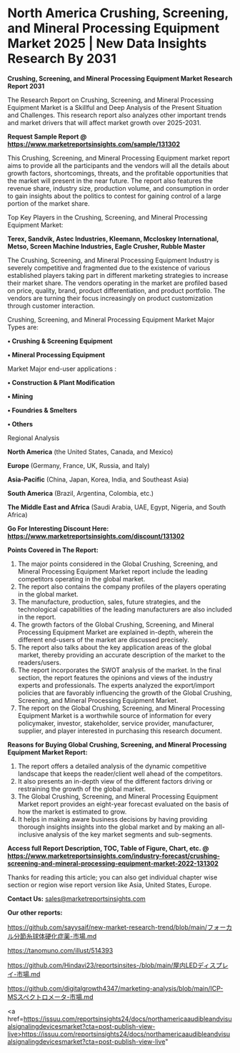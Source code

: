 # North America Crushing, Screening, and Mineral Processing Equipment Market 2025 | New Data Insights Research By 2031

<strong>Crushing, Screening, and Mineral Processing Equipment Market Research Report 2031</strong>

The Research Report on Crushing, Screening, and Mineral Processing Equipment Market is a Skillful and Deep Analysis of the Present Situation and Challenges. This research report also analyzes other important trends and market drivers that will affect market growth over 2025-2031.

<strong>Request Sample Report @ <a href=https://www.marketreportsinsights.com/sample/131302>https://www.marketreportsinsights.com/sample/131302</a></strong>

This Crushing, Screening, and Mineral Processing Equipment market report aims to provide all the participants and the vendors will all the details about growth factors, shortcomings, threats, and the profitable opportunities that the market will present in the near future. The report also features the revenue share, industry size, production volume, and consumption in order to gain insights about the politics to contest for gaining control of a large portion of the market share.

Top Key Players in the Crushing, Screening, and Mineral Processing Equipment Market:

<strong>Terex, Sandvik, Astec Industries, Kleemann, Mccloskey International, Metso, Screen Machine Industries, Eagle Crusher, Rubble Master</strong>

The Crushing, Screening, and Mineral Processing Equipment Industry is severely competitive and fragmented due to the existence of various established players taking part in different marketing strategies to increase their market share. The vendors operating in the market are profiled based on price, quality, brand, product differentiation, and product portfolio. The vendors are turning their focus increasingly on product customization through customer interaction.

Crushing, Screening, and Mineral Processing Equipment Market Major Types are:

<strong>• Crushing & Screening Equipment

• Mineral Processing Equipment</strong>

Market Major end-user applications :

<strong>• Construction & Plant Modification

• Mining

• Foundries & Smelters

• Others</strong>

Regional Analysis

</u><strong><b>North America</b></strong> (the United States, Canada, and Mexico)

<strong><b>Europe </b></strong>(Germany, France, UK, Russia, and Italy)

<strong><b>Asia-Pacific</b></strong> (China, Japan, Korea, India, and Southeast Asia)

<strong><b>South America</b></strong> (Brazil, Argentina, Colombia, etc.)

<strong><b>The Middle East and Africa</b></strong> (Saudi Arabia, UAE, Egypt, Nigeria, and South Africa)

<strong>Go For Interesting Discount Here: <a href=https://www.marketreportsinsights.com/discount/131302>https://www.marketreportsinsights.com/discount/131302</a></strong>

<strong>Points Covered in The Report:</strong>
<ol>
  <li>The major points considered in the Global Crushing, Screening, and Mineral Processing Equipment Market report include the leading competitors operating in the global market.</li>
  <li>The report also contains the company profiles of the players operating in the global market.</li>
  <li>The manufacture, production, sales, future strategies, and the technological capabilities of the leading manufacturers are also included in the report.</li>
  <li>The growth factors of the Global Crushing, Screening, and Mineral Processing Equipment Market are explained in-depth, wherein the different end-users of the market are discussed precisely.</li>
  <li>The report also talks about the key application areas of the global market, thereby providing an accurate description of the market to the readers/users.</li>
  <li>The report incorporates the SWOT analysis of the market. In the final section, the report features the opinions and views of the industry experts and professionals. The experts analyzed the export/import policies that are favorably influencing the growth of the Global Crushing, Screening, and Mineral Processing Equipment Market.</li>
  <li>The report on the Global Crushing, Screening, and Mineral Processing Equipment Market is a worthwhile source of information for every policymaker, investor, stakeholder, service provider, manufacturer, supplier, and player interested in purchasing this research document.</li>
</ol>
<strong>Reasons for Buying Global Crushing, Screening, and Mineral Processing Equipment Market Report:</strong>

<ol>
  <li>The report offers a detailed analysis of the dynamic competitive landscape that keeps the reader/client well ahead of the competitors.</li>
  <li>It also presents an in-depth view of the different factors driving or restraining the growth of the global market.</li>
  <li>The Global Crushing, Screening, and Mineral Processing Equipment Market report provides an eight-year forecast evaluated on the basis of how the market is estimated to grow.</li>
  <li>It helps in making aware business decisions by having providing thorough insights insights into the global market and by making an all-inclusive analysis of the key market segments and sub-segments.</li>
</ol>
<strong>Access full Report Description, TOC, Table of Figure, Chart, etc. @ <a href=https://www.marketreportsinsights.com/industry-forecast/crushing-screening-and-mineral-processing-equipment-market-2022-131302>https://www.marketreportsinsights.com/industry-forecast/crushing-screening-and-mineral-processing-equipment-market-2022-131302</a></strong>


Thanks for reading this article; you can also get individual chapter wise section or region wise report version like Asia, United States, Europe.

<strong>Contact Us:</strong>
sales@marketreportsinsights.com

<strong>Our other reports:</strong>

<a href=https://github.com/sayysaif/new-market-research-trend/blob/main/フォーカル分節糸球体硬化症薬-市場.md>https://github.com/sayysaif/new-market-research-trend/blob/main/フォーカル分節糸球体硬化症薬-市場.md</a>

<a href=https://tanomuno.com/illust/514393>https://tanomuno.com/illust/514393</a>

<a href=https://github.com/Hindavi23/reportsinsites-/blob/main/屋内LEDディスプレイ-市場.md>https://github.com/Hindavi23/reportsinsites-/blob/main/屋内LEDディスプレイ-市場.md</a>

<a href=https://github.com/digitalgrowth4347/marketing-analysis/blob/main/ICP-MSスペクトロメータ-市場.md>https://github.com/digitalgrowth4347/marketing-analysis/blob/main/ICP-MSスペクトロメータ-市場.md</a>

<a href=https://issuu.com/reportsinsights24/docs/northamericaaudibleandvisualsignalingdevicesmarket?cta=post-publish-view-live>https://issuu.com/reportsinsights24/docs/northamericaaudibleandvisualsignalingdevicesmarket?cta=post-publish-view-live</a>"
